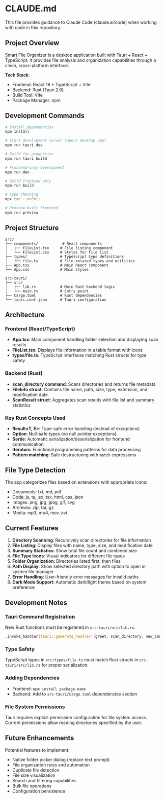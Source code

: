 # CLAUDE.md

This file provides guidance to Claude Code (claude.ai/code) when working with code in this repository.

## Project Overview

Smart File Organizer is a desktop application built with Tauri + React + TypeScript. It provides file analysis and organization capabilities through a clean, cross-platform interface.

**Tech Stack:**
- Frontend: React 19 + TypeScript + Vite
- Backend: Rust (Tauri 2.0)
- Build Tool: Vite
- Package Manager: npm

## Development Commands

```bash
# Install dependencies
npm install

# Start development server (opens desktop app)
npm run tauri dev

# Build for production
npm run tauri build

# Frontend-only development
npm run dev

# Build frontend only
npm run build

# Type checking
npx tsc --noEmit

# Preview built frontend
npm run preview
```

## Project Structure

```
src/
├── components/           # React components
│   ├── FileList.tsx     # File listing component
│   └── FileList.css     # Styles for file list
├── types/               # TypeScript type definitions
│   └── file.ts          # File-related types and utilities
├── App.tsx              # Main React component
└── App.css              # Main styles

src-tauri/
├── src/
│   ├── lib.rs           # Main Rust backend logic
│   └── main.rs          # Entry point
├── Cargo.toml           # Rust dependencies
└── tauri.conf.json      # Tauri configuration
```

## Architecture

### Frontend (React/TypeScript)
- **App.tsx**: Main component handling folder selection and displaying scan results
- **FileList.tsx**: Displays file information in a table format with icons
- **types/file.ts**: TypeScript interfaces matching Rust structs for type safety

### Backend (Rust)
- **scan_directory command**: Scans directories and returns file metadata
- **FileInfo struct**: Contains file name, path, size, type, extension, and modification date
- **ScanResult struct**: Aggregates scan results with file list and summary statistics

### Key Rust Concepts Used
- **Result<T, E>**: Type-safe error handling (instead of exceptions)
- **Option<T>**: Null-safe types (no null pointer exceptions)
- **Serde**: Automatic serialization/deserialization for frontend communication
- **Iterators**: Functional programming patterns for data processing
- **Pattern matching**: Safe destructuring with `match` expressions

## File Type Detection

The app categorizes files based on extensions with appropriate icons:
- Documents: txt, md, pdf
- Code: js, ts, jsx, tsx, html, css, json
- Images: png, jpg, jpeg, gif, svg
- Archives: zip, tar, gz
- Media: mp3, mp4, mov, avi

## Current Features

1. **Directory Scanning**: Recursively scan directories for file information
2. **File Listing**: Display files with name, type, size, and modification date
3. **Summary Statistics**: Show total file count and combined size
4. **File Type Icons**: Visual indicators for different file types
5. **Folder Organization**: Directories listed first, then files
6. **Path Display**: Show selected directory path with option to open in system file manager
7. **Error Handling**: User-friendly error messages for invalid paths
8. **Dark Mode Support**: Automatic dark/light theme based on system preference

## Development Notes

### Tauri Command Registration
New Rust functions must be registered in `src-tauri/src/lib.rs`:
```rust
.invoke_handler(tauri::generate_handler![greet, scan_directory, new_command])
```

### Type Safety
TypeScript types in `src/types/file.ts` must match Rust structs in `src-tauri/src/lib.rs` for proper serialization.

### Adding Dependencies
- Frontend: `npm install package-name`
- Backend: Add to `src-tauri/Cargo.toml` dependencies section

### File System Permissions
Tauri requires explicit permission configuration for file system access. Current permissions allow reading directories specified by the user.

## Future Enhancements

Potential features to implement:
- Native folder picker dialog (replace text prompt)
- File organization rules and automation
- Duplicate file detection
- File size visualization
- Search and filtering capabilities
- Bulk file operations
- Configuration persistence